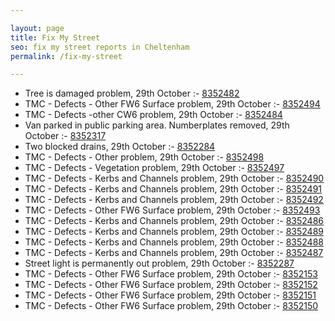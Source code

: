 ```yaml
---

layout: page
title: Fix My Street
seo: fix my street reports in Cheltenham
permalink: /fix-my-street

---
```


<!-- fix_marker starts -->

- Tree is damaged problem, 29th October :- [8352482](https://www.fixmystreet.com/report/8352482)
- TMC - Defects - Other FW6  Surface problem, 29th October :- [8352494](https://www.fixmystreet.com/report/8352494)
- TMC - Defects -other CW6 problem, 29th October :- [8352484](https://www.fixmystreet.com/report/8352484)
- Van parked in public parking area. Numberplates removed, 29th October :- [8352317](https://www.fixmystreet.com/report/8352317)
- Two blocked drains, 29th October :- [8352284](https://www.fixmystreet.com/report/8352284)
- TMC - Defects - Other problem, 29th October :- [8352498](https://www.fixmystreet.com/report/8352498)
- TMC - Defects - Vegetation problem, 29th October :- [8352497](https://www.fixmystreet.com/report/8352497)
- TMC - Defects - Kerbs and Channels problem, 29th October :- [8352490](https://www.fixmystreet.com/report/8352490)
- TMC - Defects - Kerbs and Channels problem, 29th October :- [8352491](https://www.fixmystreet.com/report/8352491)
- TMC - Defects - Kerbs and Channels problem, 29th October :- [8352492](https://www.fixmystreet.com/report/8352492)
- TMC - Defects - Other FW6  Surface problem, 29th October :- [8352493](https://www.fixmystreet.com/report/8352493)
- TMC - Defects - Kerbs and Channels problem, 29th October :- [8352486](https://www.fixmystreet.com/report/8352486)
- TMC - Defects - Kerbs and Channels problem, 29th October :- [8352489](https://www.fixmystreet.com/report/8352489)
- TMC - Defects - Kerbs and Channels problem, 29th October :- [8352488](https://www.fixmystreet.com/report/8352488)
- TMC - Defects - Kerbs and Channels problem, 29th October :- [8352487](https://www.fixmystreet.com/report/8352487)
- Street light is permanently out problem, 29th October :- [8352287](https://www.fixmystreet.com/report/8352287)
- TMC - Defects - Other FW6  Surface problem, 29th October :- [8352153](https://www.fixmystreet.com/report/8352153)
- TMC - Defects - Other FW6  Surface problem, 29th October :- [8352152](https://www.fixmystreet.com/report/8352152)
- TMC - Defects - Other FW6  Surface problem, 29th October :- [8352151](https://www.fixmystreet.com/report/8352151)
- TMC - Defects - Other FW6  Surface problem, 29th October :- [8352150](https://www.fixmystreet.com/report/8352150)

<!-- fix_marker ends -->